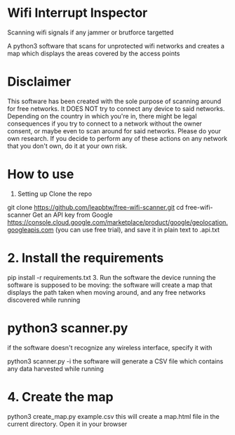 # Wifi Interrupt Inspector
 Scanning wifi signals if any jammer or brutforce targetted

A python3 software that scans for unprotected wifi networks and creates a map which displays the areas covered by the access points

# Disclaimer
This software has been created with the sole purpose of scanning around for free networks. It DOES NOT try to connect any device to said networks. Depending on the country in which you're in, there might be legal consequences if you try to connect to a network without the owner consent, or maybe even to scan around for said networks. Please do your own research. If you decide to perform any of these actions on any network that you don't own, do it at your own risk.

# How to use
1. Setting up
Clone the repo

git clone https://github.com/leapbtw/free-wifi-scanner.git
cd free-wifi-scanner
Get an API key from Google https://console.cloud.google.com/marketplace/product/google/geolocation.googleapis.com (you can use free trial), and save it in plain text to .api.txt

# 2. Install the requirements
pip install -r requirements.txt
3. Run the software
the device running the software is supposed to be moving: the software will create a map that displays the path taken when moving around, and any free networks discovered while running

# python3 scanner.py
if the software doesn't recognize any wireless interface, specify it with

python3 scanner.py -i <name of the interface>
the software will generate a CSV file which contains any data harvested while running

# 4. Create the map
python3 create_map.py example.csv
this will create a map.html file in the current directory. Open it in your browser
